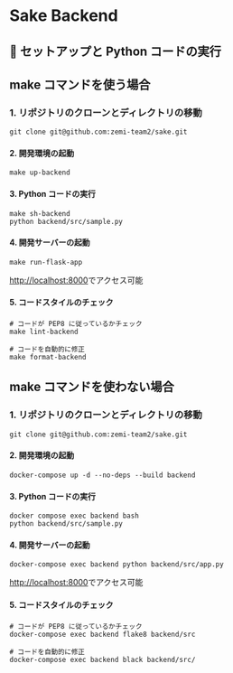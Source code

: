 # Sake Backend

## 🏃 セットアップと Python コードの実行

## make コマンドを使う場合

### 1. リポジトリのクローンとディレクトリの移動
```shell
git clone git@github.com:zemi-team2/sake.git
```
#### 2. 開発環境の起動
```shell
make up-backend
```

#### 3. Python コードの実行
```shell
make sh-backend
python backend/src/sample.py
```

#### 4. 開発サーバーの起動
````shell
make run-flask-app
````
[http://localhost:8000](http://localhost:8000)でアクセス可能


#### 5. コードスタイルのチェック

```shell
# コードが PEP8 に従っているかチェック
make lint-backend

# コードを自動的に修正
make format-backend
```

## make コマンドを使わない場合

### 1. リポジトリのクローンとディレクトリの移動
```shell
git clone git@github.com:zemi-team2/sake.git
```

#### 2. 開発環境の起動
```shell
docker-compose up -d --no-deps --build backend
```

#### 3. Python コードの実行
```shell
docker compose exec backend bash
python backend/src/sample.py
```

#### 4. 開発サーバーの起動
````shell
docker-compose exec backend python backend/src/app.py
````
[http://localhost:8000](http://localhost:8000)でアクセス可能

#### 5. コードスタイルのチェック
```shell
# コードが PEP8 に従っているかチェック
docker-compose exec backend flake8 backend/src

# コードを自動的に修正
docker-compose exec backend black backend/src/
````

